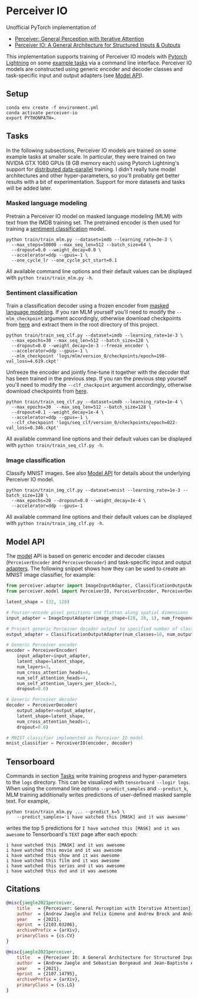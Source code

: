 # Perceiver IO

Unofficial PyTorch implementation of

- [Perceiver: General Perception with Iterative Attention](https://arxiv.org/abs/2103.03206)
- [Perceiver IO: A General Architecture for Structured Inputs & Outputs](https://arxiv.org/abs/2107.14795)

This implementation supports training of Perceiver IO models with [Pytorch Lightning](https://www.pytorchlightning.ai/) 
on some [example tasks](#tasks) via a command line interface. Perceiver IO models are constructed using generic encoder 
and decoder classes and task-specific input and output adapters (see [Model API](#model-api)).

## Setup

```shell
conda env create -f environment.yml
conda activate perceiver-io
export PYTHONPATH=.
```

## Tasks

In the following subsections, Perceiver IO models are trained on some example tasks at smaller scale. In particular, 
they were trained on two NVIDIA GTX 1080 GPUs (8 GB memory each) using Pytorch Lightning's support for 
[distributed data-parallel](https://pytorch-lightning.readthedocs.io/en/stable/advanced/multi_gpu.html#distributed-data-parallel) 
training. I didn't really tune model architectures and other hyper-parameters, so you'll probably get better results 
with a bit of experimentation. Support for more datasets and tasks will be added later.

### Masked language modeling

Pretrain a Perceiver IO model on masked language modeling (MLM) with text from the IMDB training set. The
pretrained encoder is then used for training a [sentiment classification](#sentiment-classification) model. 

```shell
python train/train_mlm.py --dataset=imdb --learning_rate=3e-3 \
  --max_steps=50000 --max_seq_len=512 --batch_size=64 \
  --dropout=0.0 --weight_decay=0.0 \
  --accelerator=ddp --gpus=-1 \
  --one_cycle_lr --one_cycle_pct_start=0.1
```

All available command line options and their default values can be displayed with `python train/train_mlm.py -h`.

### Sentiment classification

Train a classification decoder using a frozen encoder from [masked language modeling](#masked-language-modeling-mlm). 
If you ran MLM yourself you'll need to modify the `--mlm_checkpoint` argument accordingly, otherwise download
checkpoints from [here](https://martin-krasser.com/perceiver/logs.zip) and extract them in the root directory of 
this project. 

```shell
python train/train_seq_clf.py --dataset=imdb --learning_rate=1e-3 \
  --max_epochs=30 --max_seq_len=512 --batch_size=128 \
  --dropout=0.0 --weight_decay=1e-3 --freeze_encoder \
  --accelerator=ddp --gpus=-1 \
  --mlm_checkpoint 'logs/mlm/version_0/checkpoints/epoch=198-val_loss=4.619.ckpt'
```

Unfreeze the encoder and jointly fine-tune it together with the decoder that has been trained in the previous step.
If you ran the previous step yourself you'll need to modify the `--clf_checkpoint` argument accordingly, otherwise 
download checkpoints from [here](https://martin-krasser.com/perceiver/logs.zip).

```shell
python train/train_seq_clf.py --dataset=imdb --learning_rate=1e-4 \
  --max_epochs=30  --max_seq_len=512 --batch_size=128 \
  --dropout=0.1 --weight_decay=1e-4 \
  --accelerator=ddp --gpus=-1 \
  --clf_checkpoint 'logs/seq_clf/version_0/checkpoints/epoch=022-val_loss=0.346.ckpt'
```

All available command line options and their default values can be displayed with `python train/train_seq_clf.py -h`. 

### Image classification

Classify MNIST images. See also [Model API](#model-api) for details about the underlying Perceiver IO model. 

```shell
python train/train_img_clf.py --dataset=mnist --learning_rate=1e-3 --batch_size=128 \
  --max_epochs=20 --dropout=0.0 --weight_decay=1e-4 \
  --accelerator=ddp --gpus=-1
```

All available command line options and their default values can be displayed with `python train/train_img_clf.py -h`. 

## Model API

The [model](perceiver/model.py) API is based on generic encoder and decoder classes (`PerceiverEncoder` and 
`PerceiverDecoder`) and task-specific input and output [adapters](perceiver/adapter.py). The following snippet 
shows how they can be used to create an MNIST image classifier, for example:

```python
from perceiver.adapter import ImageInputAdapter, ClassificationOutputAdapter
from perceiver.model import PerceiverIO, PerceiverEncoder, PerceiverDecoder

latent_shape = (32, 128)

# Fourier-encode pixel positions and flatten along spatial dimensions
input_adapter = ImageInputAdapter(image_shape=(28, 28, 1), num_frequency_bands=32)

# Project generic Perceiver decoder output to specified number of classes
output_adapter = ClassificationOutputAdapter(num_classes=10, num_output_channels=128)

# Generic Perceiver encoder
encoder = PerceiverEncoder(
    input_adapter=input_adapter,
    latent_shape=latent_shape,
    num_layers=3,
    num_cross_attention_heads=4,
    num_self_attention_heads=4,
    num_self_attention_layers_per_block=3,
    dropout=0.0)

# Generic Perceiver decoder
decoder = PerceiverDecoder(
    output_adapter=output_adapter,
    latent_shape=latent_shape,
    num_cross_attention_heads=1,
    dropout=0.0)

# MNIST classifier implemented as Perceiver IO model
mnist_classifier = PerceiverIO(encoder, decoder)
```

## Tensorboard

Commands in section [Tasks](#tasks) write training progress and hyper-parameters to the `logs` directory. This can be
visualized with `tensorboard --logir logs`. When using the command line options `--predict_samples` and `--predict_k`, 
MLM training additionally writes predictions of user-defined masked sample text. For example,

```shell
python train/train_mlm.py ... --predict_k=5 \
    --predict_samples='i have watched this [MASK] and it was awesome'  
```

writes the top 5 predictions for `I have watched this [MASK] and it was awesome` to Tensorboard's `TEXT` page after 
each epoch:

```
i have watched this [MASK] and it was awesome
i have watched this movie and it was awesome
i have watched this show and it was awesome
i have watched this film and it was awesome
i have watched this series and it was awesome
i have watched this dvd and it was awesome
```

## Citations

```bibtex
@misc{jaegle2021perceiver,
    title   = {Perceiver: General Perception with Iterative Attention},
    author  = {Andrew Jaegle and Felix Gimeno and Andrew Brock and Andrew Zisserman and Oriol Vinyals and Joao Carreira},
    year    = {2021},
    eprint  = {2103.03206},
    archivePrefix = {arXiv},
    primaryClass = {cs.CV}
}
```

```bibtex
@misc{jaegle2021perceiver,
    title   = {Perceiver IO: A General Architecture for Structured Inputs & Outputs},
    author  = {Andrew Jaegle and Sebastian Borgeaud and Jean-Baptiste Alayrac and Carl Doersch and Catalin Ionescu and David Ding and Skanda Koppula and Andrew Brock and Evan Shelhamer and Olivier Hénaff and Matthew M. Botvinick and Andrew Zisserman and Oriol Vinyals and João Carreira},
    year    = {2021},
    eprint  = {2107.14795},
    archivePrefix = {arXiv},
    primaryClass = {cs.LG}
}
```
